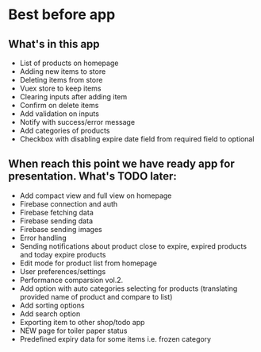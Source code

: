 # Best before app

## What's in this app
- List of products on homepage
- Adding new items to store
- Deleting items from store
- Vuex store to keep items
- Clearing inputs after adding item
- Confirm on delete items
- Add validation on inputs
- Notify with success/error message
- Add categories of products
- Checkbox with disabling expire date field from required field to optional

## When reach this point we have ready app for presentation. What's TODO later:
- Add compact view and full view on homepage
- Firebase connection and auth
- Firebase fetching data
- Firebase sending data
- Firebase sending images
- Error handling
- Sending notifications about product close to expire, expired products and today expire products
- Edit mode for product list from homepage
- User preferences/settings
- Performance comparsion vol.2.
- Add option with auto categories selecting for products (translating provided name of product and compare to list)
- Add sorting options
- Add search option
- Exporting item to other shop/todo app
- NEW page for toiler paper status
- Predefined expiry data for some items i.e. frozen category
